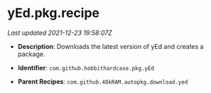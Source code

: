 # yEd.pkg.recipe

_Last updated 2021-12-23 19:58:07Z_

- **Description**: Downloads the latest version of yEd and creates a package.

- **Identifier**: `com.github.hobbithardcase.pkg.yEd`

- **Parent Recipes**: `com.github.48kRAM.autopkg.download.yed`